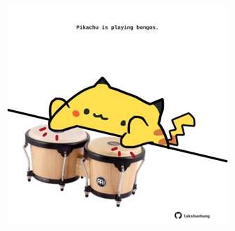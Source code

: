 <!-- built at 21/06/2024, 12:00:42 UTC -->
<p align="center">
  <img width="500" height="500" src="./ReadmeImage.svg">
</p>
